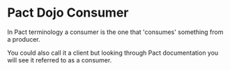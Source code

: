 # Pact Dojo Consumer

In Pact terminology a consumer is the one that 'consumes' something from a producer.

You could also call it a client but looking through Pact documentation you will see it referred to as a consumer.
